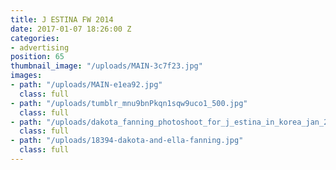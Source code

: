 ```yaml
---
title: J ESTINA FW 2014
date: 2017-01-07 18:26:00 Z
categories:
- advertising
position: 65
thumbnail_image: "/uploads/MAIN-3c7f23.jpg"
images:
- path: "/uploads/MAIN-e1ea92.jpg"
  class: full
- path: "/uploads/tumblr_mnu9bnPkqn1sqw9uco1_500.jpg"
  class: full
- path: "/uploads/dakota_fanning_photoshoot_for_j_estina_in_korea_jan_2013_LrubSraw.sized.jpg"
  class: full
- path: "/uploads/18394-dakota-and-ella-fanning.jpg"
  class: full
---
```


